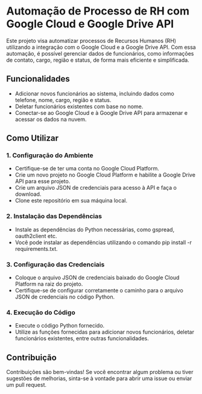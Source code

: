 # Automação de Processo de RH com Google Cloud e Google Drive API
Este projeto visa automatizar processos de Recursos Humanos (RH) utilizando a integração com o Google Cloud e a Google Drive API. Com essa automação, é possível gerenciar dados de funcionários, como informações de contato, cargo, região e status, de forma mais eficiente e simplificada.

## Funcionalidades
- Adicionar novos funcionários ao sistema, incluindo dados como telefone, nome, cargo, região e status.
- Deletar funcionários existentes com base no nome.
- Conectar-se ao Google Cloud e à Google Drive API para armazenar e acessar os dados na nuvem.
  
## Como Utilizar
### 1. Configuração do Ambiente
- Certifique-se de ter uma conta no Google Cloud Platform.
- Crie um novo projeto no Google Cloud Platform e habilite a Google Drive API para esse projeto.
- Crie um arquivo JSON de credenciais para acesso à API e faça o download.
- Clone este repositório em sua máquina local.
  
### 2. Instalação das Dependências
- Instale as dependências do Python necessárias, como gspread, oauth2client etc.
- Você pode instalar as dependências utilizando o comando pip install -r requirements.txt.
  
### 3. Configuração das Credenciais
- Coloque o arquivo JSON de credenciais baixado do Google Cloud Platform na raiz do projeto.
- Certifique-se de configurar corretamente o caminho para o arquivo JSON de credenciais no código Python.
  
### 4. Execução do Código
- Execute o código Python fornecido.
- Utilize as funções fornecidas para adicionar novos funcionários, deletar funcionários existentes, entre outras funcionalidades.

## Contribuição
Contribuições são bem-vindas! Se você encontrar algum problema ou tiver sugestões de melhorias, sinta-se à vontade para abrir uma issue ou enviar um pull request.